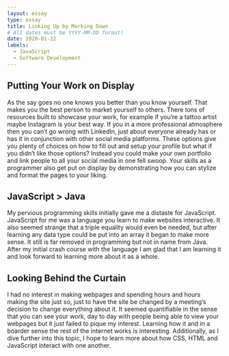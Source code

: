 ```yaml
---
layout: essay
type: essay
title: Linking Up by Marking Down
# All dates must be YYYY-MM-DD format!
date: 2020-01-22
labels:
  - JavaScript
  - Software Development
---
```


## Putting Your Work on Display
As the say goes no one knows you better than you know yourself. That makes you the best person to market yourself to others. There tons of resources built to showcase your work, for example if you’re a tattoo artist maybe Instagram is your best way. If you in a more professional atmosphere then you can’t go wrong with LinkedIn, just about everyone already has or has it in conjunction with other social media platforms. These options give you plenty of choices on how to fill out and setup your profile but what if you didn’t like those options? Instead you could make your own portfolio and link people to all your social media in one fell swoop. Your skills as a programmer also get put on display by demonstrating how you can stylize and format the pages to your liking.

## JavaScript > Java
My pervious programming skills initially gave me a distaste for JavaScript. JavaScript for me was a language you learn to make websites interactive. It also seemed strange that a triple equality would even be needed, but after learning any data type could be put into an array it began to make more sense. It still is far removed in programming but not in name from Java. After my initial crash course with the language I am glad that I am learning it and look forward to learning more about it as a whole.

## Looking Behind the Curtain
I had no interest in making webpages and spending hours and hours making the site just so, just to have the site be changed by a meeting’s decision to change everything about it. It seemed quantifiable in the sense that you can see your work, day to day with people being able to view your webpages but it just failed to pique my interest. Learning how it and in a boarder sense the rest of the internet works is interesting. Additionally, as I dive further into this topic, I hope to learn more about how CSS, HTML and JavaScript interact with one another. 
